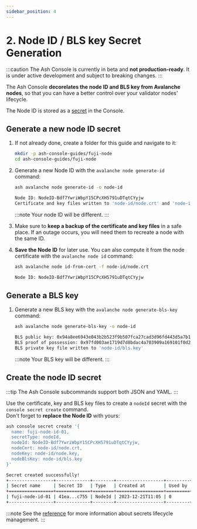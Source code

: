 ```yaml
---
sidebar_position: 4
---
```


# 2. Node ID / BLS key Secret Generation

:::caution
The Ash Console is currently in beta and **not production-ready**. It is under active development and subject to breaking changes.
:::

The Ash Console **decorelates the node ID and BLS key from Avalanche nodes**, so that you can have a better control over your validator nodes' lifecycle.

The Node ID is stored as a [secret](/docs/console/glossary#secret) in the Console.

## Generate a new node ID secret

1. If not already done, create a folder for this guide and navigate to it:

   ```bash
   mkdir -p ash-console-guides/fuji-node
   cd ash-console-guides/fuji-node
   ```

2. Generate a new Node ID with the `avalanche node generate-id` command:

   ```bash title="Command"
   ash avalanche node generate-id -o node-id
   ```

   ```bash title="Output"
   Node ID: NodeID-Bdf7YwriWbpY15CPcXH5791uDTqtCYyjw
   Certificate and key files written to 'node-id/node.crt' and 'node-id/node.key'
   ```

   :::note
   Your node ID will be different.
   :::

3. Make sure to **keep a backup of the certificate and key files** in a safe place. If an outage occurs, you will need them to recreate a node with the same ID.
4. **Save the Node ID** for later use. You can also compute it from the node certificate with the `avalanche node id` command:

   ```bash title="Command"
   ash avalanche node id-from-cert -f node-id/node.crt
   ```

   ```bash title="Output"
   Node ID: NodeID-Bdf7YwriWbpY15CPcXH5791uDTqtCYyjw
   ```

## Generate a BLS key

1. Generate a new BLS key with the `avalanche node generate-bls-key` command:

   ```bash title="Command"
   ash avalanche node generate-bls-key -o node-id
   ```

   ```bash title="Output"
   BLS public key: 0x94a8ee6943e043b2b523f9b507fca27cad3d96fd443d5a7b1e4496f6ed7bb4eb934f03bc36a4fd9719c06b7d36931523
   BLS proof of possession: 0x97fd003ae1719d7d8bdac4a703909a169101f0d27d73077a3241c8fc01861a82603f45582f34266a5602b3ff3b28ee5910bb01f10a418cad08c2de0b0debbfd035f9900d8ffa78c3769476e599ae028b256cd08acadfa69974ae27f26f6c17e7
   BLS private key file written to 'node-id/bls.key'
   ```

   :::note
   Your BLS key will be different.
   :::

## Create the node ID secret

:::tip
The Ash Console subcommands support both JSON and YAML.
:::

Use the certificate, key and BLS key files to create a `nodeId` secret with the `console secret create` command.  
Don't forget to **replace the Node ID** with yours:

```bash title="Command"
ash console secret create '{
  name: fuji-node-id-01,
  secretType: nodeId,
  nodeId: NodeID-Bdf7YwriWbpY15CPcXH5791uDTqtCYyjw,
  nodeCert: node-id/node.crt,
  nodeKey: node-id/node.key,
  nodeBlsKey: node-id/bls.key
}'
```

```bash title="Output"
Secret created successfully!
+-----------------+-------------+--------+------------------+---------+
| Secret name     | Secret ID   | Type   | Created at       | Used by |
+=================+=============+========+==================+=========+
| fuji-node-id-01 | 41ea...c755 | NodeId | 2023-12-21T11:05 | 0       |
+-----------------+-------------+--------+------------------+---------+
```

:::note
See the [reference](/docs/console/reference/secret-management) for more information about secrets lifecycle management.
:::
